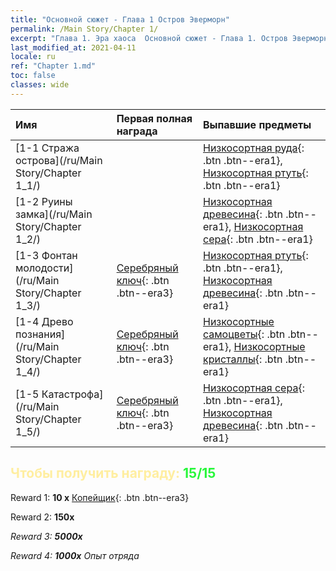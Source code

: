 ```yaml
---
title: "Основной сюжет - Глава 1 Остров Эверморн"
permalink: /Main Story/Chapter 1/
excerpt: "Глава 1. Эра хаоса  Основной сюжет - Глава 1. Остров Эверморн"
last_modified_at: 2021-04-11
locale: ru
ref: "Chapter 1.md"
toc: false
classes: wide
---
```


  | Имя |  Первая полная награда | Выпавшие предметы |
  |:------------|:------------|:------------| 
  | [1-1 Стража острова](/ru/Main Story/Chapter 1_1/) |  | [Низкосортная руда](/ru/Items/mat_1/){: .btn .btn--era1}, [Низкосортная ртуть](/ru/Items/mat_2/){: .btn .btn--era1} |
  | [1-2 Руины замка](/ru/Main Story/Chapter 1_2/) |  | [Низкосортная древесина](/ru/Items/mat_1/){: .btn .btn--era1}, [Низкосортная сера](/ru/Items/mat_3/){: .btn .btn--era1} |
  | [1-3 Фонтан молодости](/ru/Main Story/Chapter 1_3/) | [Серебряный ключ](/ru/Items/con_693/){: .btn .btn--era3} | [Низкосортная ртуть](/ru/Items/mat_2/){: .btn .btn--era1}, [Низкосортная древесина](/ru/Items/mat_1/){: .btn .btn--era1} |
  | [1-4 Древо познания](/ru/Main Story/Chapter 1_4/) | [Серебряный ключ](/ru/Items/con_693/){: .btn .btn--era3} | [Низкосортные самоцветы](/ru/Items/mat_4/){: .btn .btn--era1}, [Низкосортные кристаллы](/ru/Items/mat_5/){: .btn .btn--era1} |
  | [1-5 Катастрофа](/ru/Main Story/Chapter 1_5/) | [Серебряный ключ](/ru/Items/con_693/){: .btn .btn--era3} | [Низкосортная сера](/ru/Items/mat_3/){: .btn .btn--era1}, [Низкосортная древесина](/ru/Items/mat_1/){: .btn .btn--era1} |


## <span style="color: #ffeea0">Чтобы получить награду: </span><span style="color: #27f73a">15/15</span>

 Reward 1: **10 x** [Копейщик](/ru/Items/unt_190/){: .btn .btn--era3}

 Reward 2:  **150x** <i class="fas fa-gem"/>

 Reward 3:  **5000x** <i class="fas fa-coins"/>

 Reward 4:  **1000x** Опыт отряда

